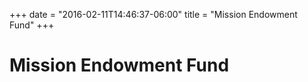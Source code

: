 +++
date = "2016-02-11T14:46:37-06:00"
title = "Mission Endowment Fund"
+++

# Mission Endowment Fund
